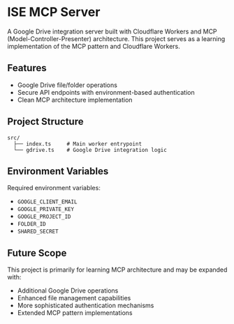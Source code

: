 # ISE MCP Server

A Google Drive integration server built with Cloudflare Workers and MCP (Model-Controller-Presenter) architecture. This project serves as a learning implementation of the MCP pattern and Cloudflare Workers.

## Features

- Google Drive file/folder operations
- Secure API endpoints with environment-based authentication
- Clean MCP architecture implementation

## Project Structure

```
src/
  ├── index.ts     # Main worker entrypoint
  └── gdrive.ts    # Google Drive integration logic
```

## Environment Variables

Required environment variables:

- `GOOGLE_CLIENT_EMAIL`
- `GOOGLE_PRIVATE_KEY`
- `GOOGLE_PROJECT_ID`
- `FOLDER_ID`
- `SHARED_SECRET`

## Future Scope

This project is primarily for learning MCP architecture and may be expanded with:

- Additional Google Drive operations
- Enhanced file management capabilities
- More sophisticated authentication mechanisms
- Extended MCP pattern implementations
